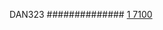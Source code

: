


DAN323
##############
[1 7100](https://www.phylliida.dev/modelwelfare/qwenbailconversationsWithJournals/#ZjAsZjAuMcUFyQcuxhXECc0Lzw0kYyxjIcwRITEw)
